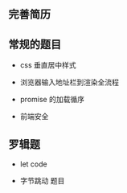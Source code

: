 ## 完善简历

## 常规的题目

- css 垂直居中样式

- 浏览器输入地址栏到渲染全流程

- promise 的加载循序

- 前端安全

## 罗辑题

- let code

- 字节跳动 题目
